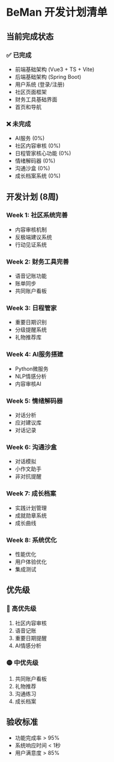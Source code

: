 # BeMan 开发计划清单

## 当前完成状态

### ✅ 已完成
- 前端基础架构 (Vue3 + TS + Vite)
- 后端基础架构 (Spring Boot)
- 用户系统 (登录/注册)
- 社区页面框架
- 财务工具基础界面
- 首页和导航

### ❌ 未完成
- AI服务 (0%)
- 社区内容审核 (0%)
- 日程管家核心功能 (0%)
- 情绪解码器 (0%)
- 沟通沙盒 (0%)
- 成长档案系统 (0%)

## 开发计划 (8周)

### Week 1: 社区系统完善
- 内容审核机制
- 反极端建议系统
- 行动见证系统

### Week 2: 财务工具完善
- 语音记账功能
- 账单同步
- 共同账户看板

### Week 3: 日程管家
- 重要日期识别
- 分级提醒系统
- 礼物推荐库

### Week 4: AI服务搭建
- Python微服务
- NLP情感分析
- 内容审核AI

### Week 5: 情绪解码器
- 对话分析
- 应对建议库
- 对话记录

### Week 6: 沟通沙盒
- 对话模拟
- 小作文助手
- 非对抗提醒

### Week 7: 成长档案
- 实践计划管理
- 成就勋章系统
- 成长曲线

### Week 8: 系统优化
- 性能优化
- 用户体验优化
- 集成测试

## 优先级

### 🔴 高优先级
1. 社区内容审核
2. 语音记账
3. 重要日期提醒
4. AI情感分析

### 🟡 中优先级
1. 共同账户看板
2. 礼物推荐
3. 沟通练习
4. 成长档案

## 验收标准
- 功能完成率 > 95%
- 系统响应时间 < 1秒
- 用户满意度 > 85%

